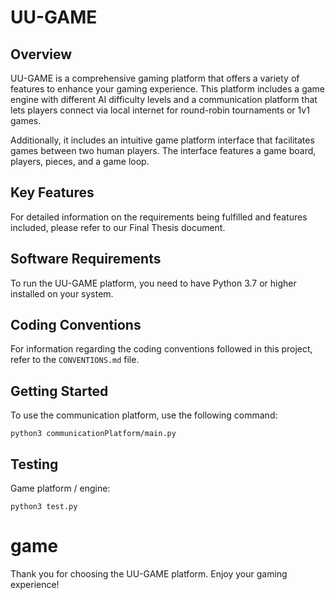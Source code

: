 # UU-GAME

## Overview

UU-GAME is a comprehensive gaming platform that offers a variety of features to enhance your gaming experience. This platform includes a game engine with different AI difficulty levels and a communication platform that lets players connect via local internet for round-robin tournaments or 1v1 games.

Additionally, it includes an intuitive game platform interface that facilitates games between two human players. The interface features a game board, players, pieces, and a game loop.

## Key Features

For detailed information on the requirements being fulfilled and features included, please refer to our Final Thesis document.

## Software Requirements

To run the UU-GAME platform, you need to have Python 3.7 or higher installed on your system.

## Coding Conventions 

For information regarding the coding conventions followed in this project, refer to the `CONVENTIONS.md` file.

## Getting Started

To use the communication platform, use the following command:

```
python3 communicationPlatform/main.py
```

## Testing

Game platform / engine:
```
python3 test.py
```
# game
 
Thank you for choosing the UU-GAME platform. Enjoy your gaming experience!
